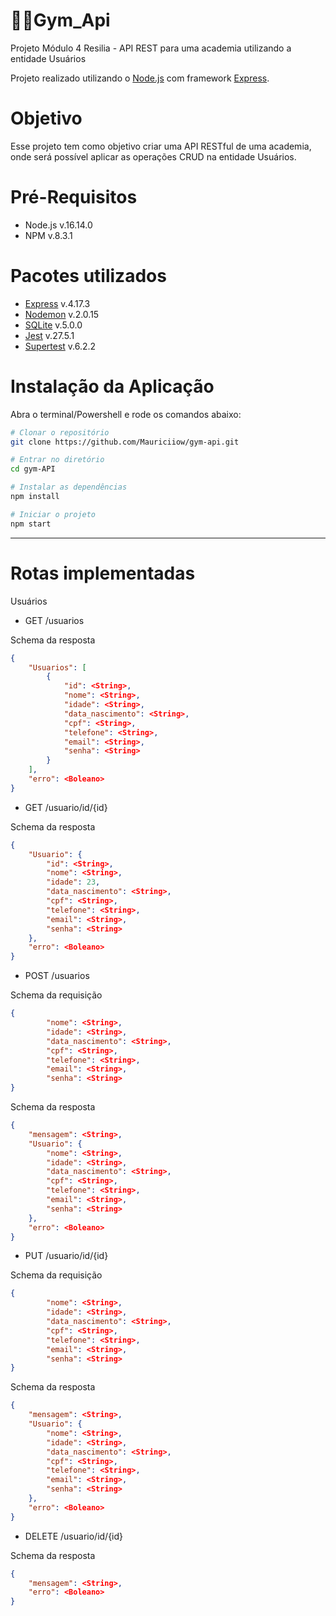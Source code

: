 # 🏋🏽**Gym_Api**

Projeto Módulo 4 Resilia - API REST para uma academia utilizando a entidade Usuários

Projeto realizado utilizando o [Node.js](https://nodejs.org/en/) com framework [Express](https://expressjs.com).

# Objetivo
Esse projeto tem como objetivo criar uma API RESTful de uma academia, onde será possível aplicar as operações CRUD na entidade Usuários.

# Pré-Requisitos

- Node.js v.16.14.0
- NPM v.8.3.1

# Pacotes utilizados

- [Express](https://expressjs.com) v.4.17.3
- [Nodemon](https://www.npmjs.com/package/nodemon) v.2.0.15
- [SQLite](https://www.npmjs.com/package/sqlite3) v.5.0.0
- [Jest](https://jestjs.io/docs/getting-started) v.27.5.1
- [Supertest](https://www.npmjs.com/package/supertest) v.6.2.2

# Instalação da Aplicação
Abra o terminal/Powershell e rode os comandos abaixo:

```bash
# Clonar o repositório
git clone https://github.com/Mauriciiow/gym-api.git
```

```bash
# Entrar no diretório
cd gym-API
```

```bash
# Instalar as dependências
npm install
```

```bash
# Iniciar o projeto
npm start
```
---

# Rotas implementadas

Usuários
- GET /usuarios

Schema da resposta

```json
{
	"Usuarios": [
		{
			"id": <String>,
			"nome": <String>,
			"idade": <String>,
			"data_nascimento": <String>,
			"cpf": <String>,
			"telefone": <String>,
			"email": <String>,
			"senha": <String>
		}
	],
	"erro": <Boleano>
}
```


- GET /usuario/id/{id}

Schema da resposta

```json
{
	"Usuario": {
		"id": <String>,
		"nome": <String>,
		"idade": 23,
		"data_nascimento": <String>,
		"cpf": <String>,
		"telefone": <String>,
		"email": <String>,
		"senha": <String>
	},
	"erro": <Boleano>
}
```

- POST /usuarios

Schema da requisição

```json
{
		"nome": <String>,
		"idade": <String>,
		"data_nascimento": <String>,
		"cpf": <String>,
		"telefone": <String>,
		"email": <String>,
		"senha": <String>
}
```

Schema da resposta

```json
{
	"mensagem": <String>,
	"Usuario": {
		"nome": <String>,
		"idade": <String>,
		"data_nascimento": <String>,
		"cpf": <String>,
		"telefone": <String>,
		"email": <String>,
		"senha": <String>
	},
	"erro": <Boleano>
}
```

- PUT /usuario/id/{id}

Schema da requisição

```json
{
		"nome": <String>,
		"idade": <String>,
		"data_nascimento": <String>,
		"cpf": <String>,
		"telefone": <String>,
		"email": <String>,
		"senha": <String>
}
```

Schema da resposta

```json
{
	"mensagem": <String>,
	"Usuario": {
		"nome": <String>,
		"idade": <String>,
		"data_nascimento": <String>,
		"cpf": <String>,
		"telefone": <String>,
		"email": <String>,
		"senha": <String>
	},
	"erro": <Boleano>
}
```

- DELETE /usuario/id/{id}

Schema da resposta

```json
{
	"mensagem": <String>,
	"erro": <Boleano>
}
```